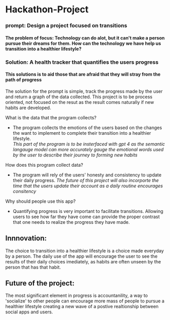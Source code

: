 # Hackathon-Project

### prompt: Design a project focused on transitions
#### The problem of focus: Technology can do alot, but it can't make a person pursue their dreams for them. How can the technology we have help us transition into a healthier lifestyle?
### Solution: A health tracker that quantifies the users progress 
#### This solutions is to aid those that are afraid that they will stray from the path of progress

The solution for the prompt is simple, track the progress made by the user and return a graph of the data collected. This project is to be process oriented, not focused on the resut as the result comes naturally if new habits are developed.

What is the data that the program collects?
- The program collects the emotions of the users based on the changes the want to implement to complete their transition into a healthier lifestyle.
 <br> *This part of the program is to be insterfaced with gpt 4 as the semantic langauge model can more accurately gauge the emotional words used by the user to describe their journey to forming new habits*

How does this program collect data?
- The program will rely of the users' honesty and consistency to update their daily progress.
*The future of this project will also incorporte the time that the users update their account as a daily routine encourages consitency*

Why should people use this app?
- Quantifying progress is very important to facilitate transitions. Allowing users to see how far they have come can provide the proper contrast that one needs to realize the progress they have made.

## Innnovation: 
The choice to transition into a healthier lifestyle is a choice made everyday by a person. The daily use of the app will encourage the user to see the results of their daily choices imediately, as habits are often unseen by the person that has that habit. 

## Future of the project:
The most significant element in progress is accountanility, a way to 'socialize' to other people can encourage more mass of people to pursue a healthier lifestyle creating a new wave of a postive realtionship between social apps and users.
